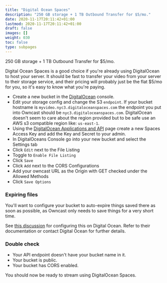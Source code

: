 ```yaml
---
title: "Digital Ocean Spaces"
description: "250 GB storage + 1 TB Outbound Transfer for $5/mo."
date: 2020-11-17T20:11:42+01:00
lastmod: 2020-11-17T20:11:42+01:00
draft: false
images: []
weight: 030
toc: false
type: subpages
---
```


250 GB storage + 1 TB Outbound Transfer for $5/mo.

Digital Ocean Spaces is a good choice if you're already using DigitalOcean to host your server. It should be fast to transfer your video from your server to their storage service, and their pricing will probably just be the flat $5/mo for you, so it's easy to know what you're paying.

- Create a new bucket in the [DigitalOcean](https://cloud.digitalocean.com/spaces) console.
- Edit your storage config and change the S3 `endpoint`. If your bucket hostname is `myvideo.nyc3.digitaloceanspaces.com` the endpoint you put into Owncast should be `nyc3.digitaloceanspaces.com`. DigitalOcean doesn't seem to care about the region provided but to be safe use an AWS s3 compatible region like: `us-east-1`.
- Using the [DigitalOcean Applications and API](https://cloud.digitalocean.com/account/api/tokens) page create a new Spaces Access Key and add the Key and Secret to your admin.
- In DigitalOceans Console go into your new bucket and select the Settings tab
- Click `Edit` next to the File Listing
- Toggle to `Enable File Listing`
- Click `Save`
- Click `Add` next to the CORS Configurations
- Add your owncast URL as the Origin with GET checked under the Allowed Methods
- Click `Save Options`

### Expiring files

You'll want to configure your bucket to auto-expire things saved there as soon as possible, as Owncast only needs to save things for a very short time.

See [this discussion](https://www.digitalocean.com/community/questions/spaces-lifecycle-is-not-expiring-files) for configuring this on Digital Ocean. Refer to their documentation or contact Digital Ocean for further details.

### Double check

- Your API endpoint doesn't have your bucket name in it.
- Your bucket is public.
- Your bucket has CORS enabled.

You should now be ready to stream using DigitalOcean Spaces.
